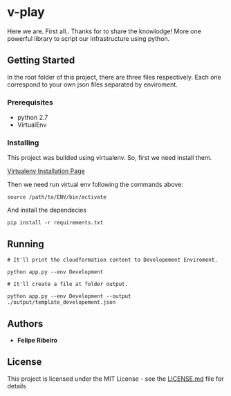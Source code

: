 # v-play

Here we are. First all.. Thanks for to share the knowlodge!
More one powerful library to script our infrastructure using python.

## Getting Started

In the root folder of this project, there are three files respectively. 
Each one correspond to your own json files separated by enviroment.


### Prerequisites

* python 2.7
* VirtualEnv

### Installing

This project was builded using virtualenv. So, first we need install them. 

[Virtualenv Installation Page](https://virtualenv.pypa.io/en/latest/installation/)

Then we need run virtual env following the commands above:

```
source /path/to/ENV/bin/activate
```

And install the dependecies

```
pip install -r requirements.txt
```

## Running

```
# It'll print the cloudformation content to Developement Enviroment.

python app.py --env Development 

# It'll create a file at folder output.

python app.py --env Development --output ./output/template_developement.json 
```

## Authors

* **Felipe Ribeiro**

## License

This project is licensed under the MIT License - see the [LICENSE.md](LICENSE.md) file for details